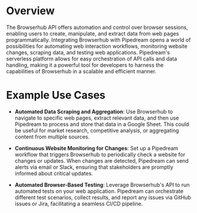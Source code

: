 # Overview

The Browserhub API offers automation and control over browser sessions, enabling users to create, manipulate, and extract data from web pages programmatically. Integrating Browserhub with Pipedream opens a world of possibilities for automating web interaction workflows, monitoring website changes, scraping data, and testing web applications. Pipedream's serverless platform allows for easy orchestration of API calls and data handling, making it a powerful tool for developers to harness the capabilities of Browserhub in a scalable and efficient manner.

# Example Use Cases

- **Automated Data Scraping and Aggregation**: Use Browserhub to navigate to specific web pages, extract relevant data, and then use Pipedream to process and store that data in a Google Sheet. This could be useful for market research, competitive analysis, or aggregating content from multiple sources.

- **Continuous Website Monitoring for Changes**: Set up a Pipedream workflow that triggers Browserhub to periodically check a website for changes or updates. When changes are detected, Pipedream can send alerts via email or Slack, ensuring that stakeholders are promptly informed about critical updates.

- **Automated Browser-Based Testing**: Leverage Browserhub's API to run automated tests on your web application. Pipedream can orchestrate different test scenarios, collect results, and report any issues via GitHub issues or Jira, facilitating a seamless CI/CD pipeline.
